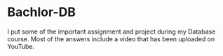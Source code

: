 # Bachlor-DB
 I put some of the important assignment and project during my Database course. Most of the answers include a video that has been uploaded on YouTube.
